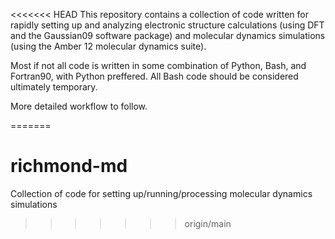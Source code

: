<<<<<<< HEAD
This repository contains a collection of code written for rapidly setting up
and analyzing electronic structure calculations (using DFT and the Gaussian09 
software package) and molecular dynamics simulations (using the Amber 12
molecular dynamics suite).

Most if not all code is written in some combination of Python, Bash, and
Fortran90, with Python preffered. All Bash code should be considered ultimately
temporary.

More detailed workflow to follow.

=======
# richmond-md
Collection of code for setting up/running/processing molecular dynamics simulations
>>>>>>> origin/main
